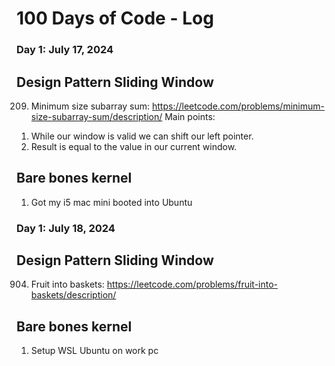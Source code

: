 # 100 Days of Code - Log
### Day 1: July 17, 2024
## Design Pattern Sliding Window
209. Minimum size subarray sum: https://leetcode.com/problems/minimum-size-subarray-sum/description/
Main points:
1) While our window is valid we can shift our left pointer.
2) Result is equal to the value in our current window.

## Bare bones kernel
1) Got my i5 mac mini booted into Ubuntu

### Day 1: July 18, 2024
## Design Pattern Sliding Window
904. Fruit into baskets: https://leetcode.com/problems/fruit-into-baskets/description/

## Bare bones kernel
1) Setup WSL Ubuntu on work pc